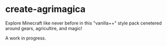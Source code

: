# create-agrimagica
Explore Minecraft like never before in this "vanilla++" style pack cenetered around gears, agricultire, and magic!

A work in progress.
